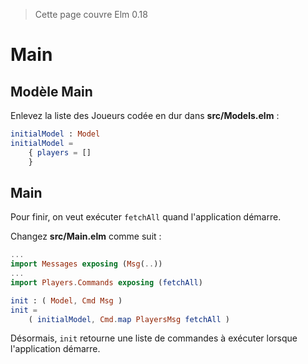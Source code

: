 > Cette page couvre Elm 0.18

# Main

## Modèle Main

Enlevez la liste des Joueurs codée en dur dans __src/Models.elm__ :

```elm
initialModel : Model
initialModel =
    { players = []
    }
```

## Main

Pour finir, on veut exécuter `fetchAll` quand l'application démarre.

Changez __src/Main.elm__ comme suit :

```elm
...
import Messages exposing (Msg(..))
...
import Players.Commands exposing (fetchAll)

init : ( Model, Cmd Msg )
init =
    ( initialModel, Cmd.map PlayersMsg fetchAll )
```

Désormais, `init` retourne une liste de commandes à exécuter lorsque l'application démarre.
